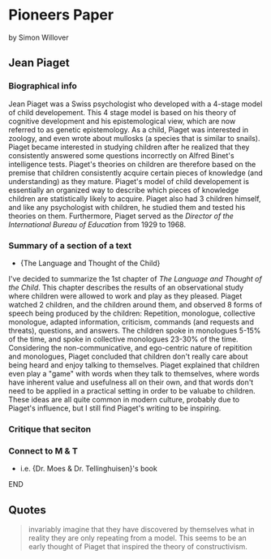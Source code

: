 
# Pioneers Paper
by Simon Willover

## Jean Piaget

### Biographical info

Jean Piaget was a Swiss psychologist who developed with a 4-stage model of child developement. This 4 stage model is based on his theory of cognitive development and his epistemological view, which are now referred to as genetic epistemology. As a child, Piaget was interested in zoology, and even wrote about mullosks (a species that is similar to snails). Piaget became interested in studying children after he realized that they consistently answered some questions incorrectly on Alfred Binet's intelligence tests. Piaget's theories on children are therefore based on the premise that children consistently acquire certain pieces of knowledge (and understanding) as they mature. Piaget's model of child developement is essentially an organized way to describe which pieces of knowledge children are statistically likely to acquire. Piaget also had 3 children himself, and like any psychologist with children, he studied them and tested his theories on them. Furthermore, Piaget served as the *Director of the International Bureau of Education* from 1929 to 1968.

### Summary of a section of a text
* {The Language and Thought of the Child}

I've decided to summarize the 1st chapter of *The Language and Thought of the Child*. This chapter describes the results of an observational study where children were allowed to work and play as they pleased. Piaget watched 2 children, and the children around them, and observed 8 forms of speech being produced by the children: Repetition, monologue, collective monologue, adapted information, criticism, commands (and requests and threats), questions, and answers. The children spoke in monologues 5-15% of the time, and spoke in collective monologues 23-30% of the time. Considering the non-communicative, and ego-centric nature of repitition and monologues, Piaget concluded that children don't really care about being heard and enjoy talking to themselves. Piaget explained that children even play a "game" with words when they talk to themselves, where words have inherent value and usefulness all on their own, and that words don't need to be applied in a practical setting in order to be valuabe to children. These ideas are all quite common in modern culture, probably due to Piaget's influence, but I still find Piaget's writing to be inspiring.



### Critique that seciton

### Connect to M & T
* i.e. {Dr. Moes & Dr. Tellinghuisen}'s book

END

## Quotes
> invariably imagine that they have discovered by themselves what in reality they are only repeating from a model.
This seems to be an early thought of Piaget that inspired the theory of constructivism.
